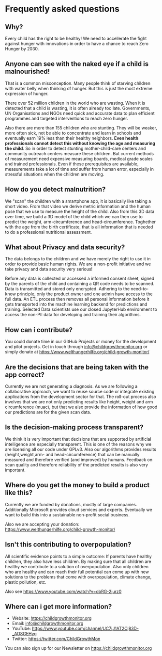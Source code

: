 Frequently asked questions
==========================

## Why?

Every child has the right to be healthy! We need to accellerate the fight against hunger with innovations in order to have a chance to reach Zero Hunger by 2030.

## Anyone can see with the naked eye if a child is malnourished!

That is a common misconception. Many people think of starving children with water belly when thinking of hunger. But this is just the most extreme expression of hunger.

There over 52 million children in the world who are wasting. When it is detected that a child is wasting, it is often already too late. Governments, UN Organisations and NGOs need quick and accurate data to plan efficient programmes and targeted interventions to reach zero hunger.

Also there are more than 155 children who are stunting. They will be weaker, more often sick, not be able to concentrate and learn in schools and eventually earn 19% less than their healthy neighbors. **Even health professionals cannot detect this without knowing the age and measuring the child**. So in order to detect stunting mother-child-care centers and community outreach centers measure these children. But current methods of measurement need expensive measuring boards, medical grade scales and trained professionals. Even if these prerequisites are available, measurements take a lot of time and suffer from human error, especially in stressful situations when the children are moving.

## How do you detect malnutrition?

We "scan" the children with a smartphone app, it is basically like taking a short video. From that video we derive metric information and the human pose that we use to measure the height of the child. Also from this 3D data over time, we build a 3D model of the child which we can then use to predict the weight, arm-circumference and head-circumference. Toghether with the age from the birth certificate, that is all information that is needed to do a professional nutritional assessment.

## What about Privacy and data security?

The data belongs to the children and we have merely the right to use it in order to provide basic human rights. We are a non-profit initiative and we take privacy and data security very serious!

Before any data is collected or accessed a informed consent sheet, signed by the parents of the child and containing a QR code needs to be scanned. Data is transmitted and stored only encrypted. Adhering to the need-to-know principle, only the product owner and one admin have access to the full data. An ETL process then removes all personal information before it gets transported into the machine learning backend for predictions and training. Selected Data scientists use our closed JupyterHub environment to access the non-PII data for developing and training their algorithms.

## How can i contribute?

You could donate time in our GitHub Projects or money for the development and pilot projects. Get in touch through info@childgrowthmonitor.org or simply donate at https://www.welthungerhilfe.org/child-growth-monitor/

## Are the decisions that are being taken with the app correct?

Currently we are not generating a diagnosis. As we are following a collaborative approach, we want to reuse source code or integrate existing applications from the development sector for that. The roll-out process also involves that we are not only predicting results like height, weight and arm circumference (muac), but that we also provide the information of how good our predictions are for the given scan data.

## Is the decision-making process transparent?

We think it is very important that decisions that are supported by artificial intelligence are especially transparent. This is one of the reasons why we are licensing all our code under GPLv3. Also our algorithms provides results (height,weight,arm- and head-circumference) that can be manually measured and therefore verified (and improved) by humans. Feedback on scan quality and therefore reliability of the predicted results is also very important.

## Where do you get the money to build a product like this?

Currently we are funded by donations, mostly of large companies. Additionally Microsoft provides cloud services and experts. Eventually we want to build this into a sustainable non-profit social business.

Also we are accepting your donation: https://www.welthungerhilfe.org/child-growth-monitor/

## Isn't this contributing to overpopulation?

All scientific evidence points to a simple outcome: If parents have healthy children, they also have less children. By making sure that all children are healthy we contribute to a solution of overpopulation. Also only children who are healthy and can reach their full potential can come up with new solutions to the problems that come with overpopulation, climate change, plastic pollution, etc.

Also see https://www.youtube.com/watch?v=obRG-2jurz0

## Where can i get more information?

- Website: https://childgrowthmonitor.org
- Email: info@childgrowthmonitor.org
- YouTube: https://www.youtube.com/channel/UC7jJ1AT2Cj83D-_AO8GEHyg
- Twitter: https://twitter.com/ChildGrowthMon

You can also sign up for our Newsletter on https://childgrowthmonitor.org